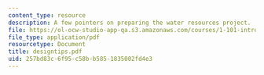 ```yaml
---
content_type: resource
description: A few pointers on preparing the water resources project.
file: https://ol-ocw-studio-app-qa.s3.amazonaws.com/courses/1-101-introduction-to-civil-and-environmental-engineering-design-i-fall-2005/257bd83c6f95c58bb5851835002fd4e3_designtips.pdf
file_type: application/pdf
resourcetype: Document
title: designtips.pdf
uid: 257bd83c-6f95-c58b-b585-1835002fd4e3
---
```

